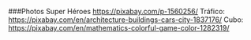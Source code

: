 ###Photos
Super Héroes https://pixabay.com/p-1560256/
Tráfico: https://pixabay.com/en/architecture-buildings-cars-city-1837176/
Cubo:
https://pixabay.com/en/mathematics-colorful-game-color-1282319/
